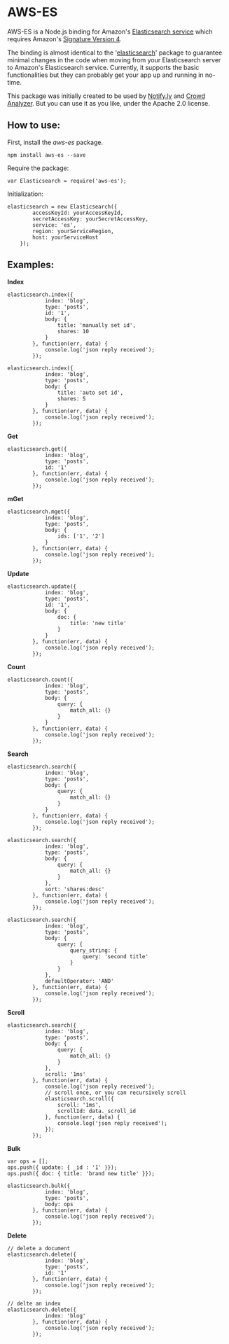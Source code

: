 **AWS-ES**
======

AWS-ES is a Node.js binding for Amazon's [Elasticsearch service](https://aws.amazon.com/elasticsearch-service/) which requires Amazon's [Signature Version 4](http://docs.aws.amazon.com/general/latest/gr/signature-version-4.html).

The binding is almost identical to the '[elasticsearch](https://www.npmjs.com/package/elasticsearch)' package to guarantee minimal changes in the code when moving from your Elasticsearch server to Amazon's Elasticsearch service. Currently, it supports the basic functionalities but they can probably get your app up and running in no-time.

This package was initially created to be used by [Notify.ly](https://notify.ly/) and [Crowd Analyzer](http://crowdanalyzer.com/). But you can use it as you like, under the Apache 2.0 license.

**How to use:**
---------
First, install the *aws-es* package.

    npm install aws-es --save

Require the package:

    var Elasticsearch = require('aws-es');

Initialization:

    elasticsearch = new Elasticsearch({
			accessKeyId: yourAccessKeyId,
			secretAccessKey: yourSecretAccessKey,
			service: 'es',
			region: yourServiceRegion,
			host: yourServiceHost
		});

**Examples:**
---------

**Index**

    elasticsearch.index({
				index: 'blog',
				type: 'posts',
				id: '1',
				body: {
					title: 'manually set id',
					shares: 10
				}
			}, function(err, data) {
				console.log('json reply received');
            });

    elasticsearch.index({
				index: 'blog',
				type: 'posts',
				body: {
					title: 'auto set id',
					shares: 5
				}
			}, function(err, data) {
				console.log('json reply received');
            });



**Get**

    elasticsearch.get({
				index: 'blog',
				type: 'posts',
				id: '1'
			}, function(err, data) {
				console.log('json reply received');
            });



**mGet**

    elasticsearch.mget({
				index: 'blog',
				type: 'posts',
				body: {
					ids: ['1', '2']
				}
			}, function(err, data) {
				console.log('json reply received');
            });



**Update**

    elasticsearch.update({
				index: 'blog',
				type: 'posts',
				id: '1',
				body: {
					doc: {
						title: 'new title'
					}
				}
			}, function(err, data) {
				console.log('json reply received');
            });



**Count**

    elasticsearch.count({
				index: 'blog',
				type: 'posts',
				body: {
					query: {
				    	match_all: {}
					}
				}
			}, function(err, data) {
                console.log('json reply received');
            });



**Search**

    elasticsearch.search({
				index: 'blog',
				type: 'posts',
				body: {
					query: {
				    	match_all: {}
					}
				}
			}, function(err, data) {
				console.log('json reply received');
            });

    elasticsearch.search({
				index: 'blog',
				type: 'posts',
				body: {
					query: {
				    	match_all: {}
					}
				},
				sort: 'shares:desc'
			}, function(err, data) {
				console.log('json reply received');
            });

    elasticsearch.search({
				index: 'blog',
				type: 'posts',
				body: {
					query: {
						query_string: {
							query: 'second title'
						}
					}
				},
				defaultOperator: 'AND'
			}, function(err, data) {
				console.log('json reply received');
			});



**Scroll**

    elasticsearch.search({
				index: 'blog',
				type: 'posts',
				body: {
					query: {
						match_all: {}
					}
				},
				scroll: '1ms'
			}, function(err, data) {
				console.log('json reply received');
				// scroll once, or you can recursively scroll
				elasticsearch.scroll({
					scroll: '1ms',
					scrollId: data._scroll_id
				}, function(err, data) {
					console.log('json reply received');
				});
			});


**Bulk**

	var ops = [];
	ops.push({ update: { _id : '1' }});
	ops.push({ doc: { title: 'brand new title' }});

	elasticsearch.bulk({
				index: 'blog',
				type: 'posts',
				body: ops
			}, function(err, data) {
				console.log('json reply received');
            });



**Delete**

    // delete a document
    elasticsearch.delete({
				index: 'blog',
				type: 'posts',
				id: '1'
			}, function(err, data) {
				console.log('json reply received');
            });

    // delte an index
    elasticsearch.delete({
				index: 'blog'
			}, function(err, data) {
				console.log('json reply received');
            });

